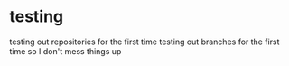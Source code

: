 # testing
testing out repositories for the first time
testing out branches for the first time so I don't mess things up
